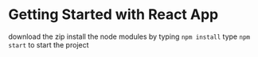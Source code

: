 # Getting Started with  React App

download the zip 
install the node modules by typing `npm install`
type `npm start` to start the project

